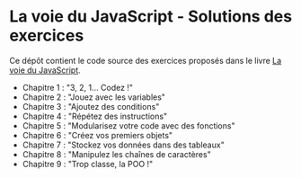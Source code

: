 # La voie du JavaScript - Solutions des exercices

Ce dépôt contient le code source des exercices proposés dans le livre [La voie du JavaScript](https://github.com/thejsway/thejsway_fr).

- Chapitre 1 : "3, 2, 1... Codez !"
- Chapitre 2 : "Jouez avec les variables"
- Chapitre 3 : "Ajoutez des conditions"
- Chapitre 4 : "Répétez des instructions"
- Chapitre 5 : "Modularisez votre code avec des fonctions"
- Chapitre 6 : "Créez vos premiers objets"
- Chapitre 7 : "Stockez vos données dans des tableaux"
- Chapitre 8 : "Manipulez les chaînes de caractères"
- Chapitre 9 : "Trop classe, la POO !"
